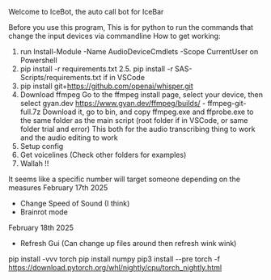 Welcome to IceBot, the auto call bot for IceBar

Before you use this program,
This is for python to run the commands that change the input devices via commandline
How to get working:
1. run Install-Module -Name AudioDeviceCmdlets -Scope CurrentUser on Powershell
2. pip install -r requirements.txt 
2.5. pip install -r SAS-Scripts/requirements.txt if in VSCode
3. pip install git+https://github.com/openai/whisper.git
4. Download ffmpeg 
Go to the ffmpeg install page, select your device, then select gyan.dev
https://www.gyan.dev/ffmpeg/builds/ - ffmpeg-git-full.7z
Download it, go to bin, and copy ffmpeg.exe and ffprobe.exe to the same folder as the main script (root folder if in VSCode, or same folder trial and error)
This both for the audio transcribing thing to work and the audio editing to work
5. Setup config
6. Get voicelines (Check other folders for examples)
7. Wallah !! 

It seems like a specific number will target someone depending on the measures
February 17th 2025
- Change Speed of Sound (I think)
- Brainrot mode


February 18th 2025
- Refresh Gui (Can change up files around then refresh wink wink)


pip install -vvv torch
pip install numpy
pip3 install --pre torch -f https://download.pytorch.org/whl/nightly/cpu/torch_nightly.html